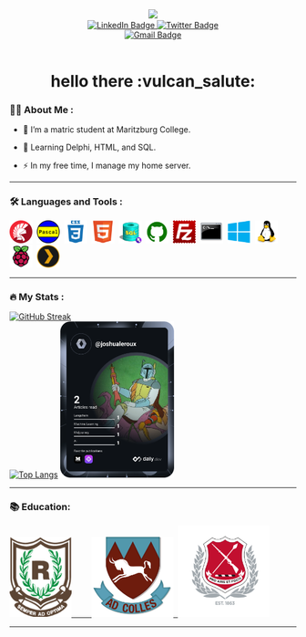<div id="header" align="center">
  <img src="https://media.giphy.com/media/RbDKaczqWovIugyJmW/giphy.gif?cid=ecf05e47xpm8h5ubt6krhhaxhfuq1rk4suuz738asn6px6ng&ep=v1_gifs_search&rid=giphy.gif&ct=g" width="100"/>
</div>
<div id="badges" align="center">
  <a href="https://www.linkedin.com/in/joshua-le-roux">
    <img src="https://img.shields.io/badge/LinkedIn-blue?style=for-the-badge&logo=linkedin&logoColor=white" alt="LinkedIn Badge" title="Joshua Le Roux"/>
  </a>
  <a href="https://twitter.com/joshleroux49">
    <img src="https://img.shields.io/badge/Twitter-blue?style=for-the-badge&logo=twitter&logoColor=white" alt="Twitter Badge" title="@joshualeroux49"/>
  </a>
</div>
<div align="center">
  <a href="mailto:joshualeroux10.jlr@gmail.com">
    <img src="https://img.shields.io/badge/Gmail-D14836?style=for-the-badge&logo=gmail&logoColor=white" alt="Gmail Badge" title="joshualeroux10.jlr@gmail.com"/>
  </a>
</div>
<div align="center">
 <img src="https://komarev.com/ghpvc/?username=JoshuaLeRoux&style=flat-square&color=blue" alt=""/>
</div>
<h1 align="center">
  hello there :vulcan_salute:
</h1>

### :man_technologist: About Me :
- :telescope: I’m a matric student at Maritzburg College.

- :seedling: Learning Delphi, HTML, and SQL.

- :zap: In my free time, I manage my home server. 

---

### :hammer_and_wrench: Languages and Tools :
<div>
  <img src="https://github.com/JoshuaLeRoux/JoshuaLeRoux/blob/6406e45d49c2be49b0d147927d9c65788626a75f/Images/Delphi.PNG" title="Delphi" alt="delphi" width="40" height="40"/>&nbsp;
  <img src="https://github.com/JoshuaLeRoux/JoshuaLeRoux/blob/6406e45d49c2be49b0d147927d9c65788626a75f/Images/Pascal.PNG" title="Pascal" alt="pascal" width="40" height="40"/>&nbsp;
  <img src="https://github.com/devicons/devicon/blob/master/icons/css3/css3-plain-wordmark.svg"  title="CSS3" alt="CSS" width="40" height="40"/>&nbsp;
  <img src="https://github.com/devicons/devicon/blob/master/icons/html5/html5-original.svg" title="HTML5" alt="HTML" width="40" height="40"/>&nbsp;
  <img src="https://github.com/JoshuaLeRoux/JoshuaLeRoux/blob/a61138b512b49023f9229bc98f0c1cb6096f4556/Images/sql.png" title="SQL" alt="sql" width="40" height="40"/>&nbsp;
  <img src="https://github.com/JoshuaLeRoux/JoshuaLeRoux/blob/e3b7503db79885fa13ba8a90a4fa597ff2afce82/Images/GitHub.PNG" title="GitHub" **alt="GitHub" width="40" height="40"/>&nbsp;
  <img src="https://github.com/devicons/devicon/blob/master/icons/filezilla/filezilla-plain.svg" title="FileZilla" alt="FZ" width="40" height="40"/>&nbsp;
  <img src="https://github.com/JoshuaLeRoux/JoshuaLeRoux/blob/022044e787bea14778db4fc0f64d6c5543338740/Images/cmd.png" title="CMD" alt="cmd" width="40" height="40"/>&nbsp;
  <img src="https://github.com/devicons/devicon/blob/master/icons/windows8/windows8-original.svg" title="Windows 10" alt="win10" width="40" height="40"/>&nbsp;
  <img src="https://github.com/devicons/devicon/blob/master/icons/linux/linux-original.svg" title="Linux" alt="linux" width="40" height="40"/>&nbsp;
  <img src="https://github.com/devicons/devicon/blob/master/icons/raspberrypi/raspberrypi-original.svg" title="Raspberry Pi" alt="rpi" width="40" height="40"/>&nbsp;
  <img src="https://github.com/JoshuaLeRoux/JoshuaLeRoux/blob/b0566ae97adcbfa3098cc707f1e6bf4e4d06e3fc/Images/Plex.svg" title="Plex" alt="Plex" width="40" height="40"/>
</div>

---

### :fire: My Stats :
[![GitHub Streak](http://github-readme-streak-stats.herokuapp.com?user=JoshuaLeRoux&theme=dark&background=000000)](https://git.io/streak-stats)
<br>
[![Top Langs](https://github-readme-stats.vercel.app/api/top-langs/?username=JoshuaLeRoux&theme=dark&background=000000)](https://github.com/anuraghazra/github-readme-stats) <a href="https://app.daily.dev/joshualeroux"><img src="./devcard.svg" width="200" alt="Joshua Le Roux's Dev Card"/></a>

---

### :books: Education:
<div>
  <a href="https://ridgejp.co.za/">
    <img src="https://github.com/JoshuaLeRoux/JoshuaLeRoux/blob/09536e615d5739ac40ef64555b8b0365fcddb35b/Images/Schools/Ridge.png" title="Ridge Junior Primary" alt="Ridge" height="140"/>&nbsp&nbsp&nbsp&nbsp&nbsp&nbsp&nbsp&nbsp;
  </a>
  <a href="https://www.pelham.co.za/">
    <img src="https://github.com/JoshuaLeRoux/JoshuaLeRoux/blob/09536e615d5739ac40ef64555b8b0365fcddb35b/Images/Schools/Pelham.png" title="Pelham Senior Primary" alt="Pelham" height="140"/>&nbsp;
  </a>
  <a href="https://maritzburgcollege.co.za/">
    <img src="https://github.com/JoshuaLeRoux/JoshuaLeRoux/blob/09536e615d5739ac40ef64555b8b0365fcddb35b/Images/Schools/College.png" title="Maritzburg College" alt="College" height="160"/>
  </a>
<!---
<a href="https://www.unisa.ac.za/">
    <img src="https://github.com/JoshuaLeRoux/JoshuaLeRoux/blob/09536e615d5739ac40ef64555b8b0365fcddb35b/Images/Schools/UNISA.png" title="UNISA" alt="UNISA" height="160"/>
</a>
-->
</div>

---
